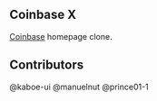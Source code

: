## Coinbase X

[Coinbase](https://www.coinbase.com/) homepage clone.


## Contributors

@kaboe-ui
@manuelnut 
@prince01-1
